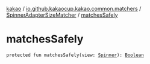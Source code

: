 [kakao](../../index.md) / [io.github.kakaocup.kakao.common.matchers](../index.md) / [SpinnerAdapterSizeMatcher](index.md) / [matchesSafely](./matches-safely.md)

# matchesSafely

`protected fun matchesSafely(view: `[`Spinner`](https://developer.android.com/reference/android/widget/Spinner.html)`): `[`Boolean`](https://kotlinlang.org/api/latest/jvm/stdlib/kotlin/-boolean/index.html)
